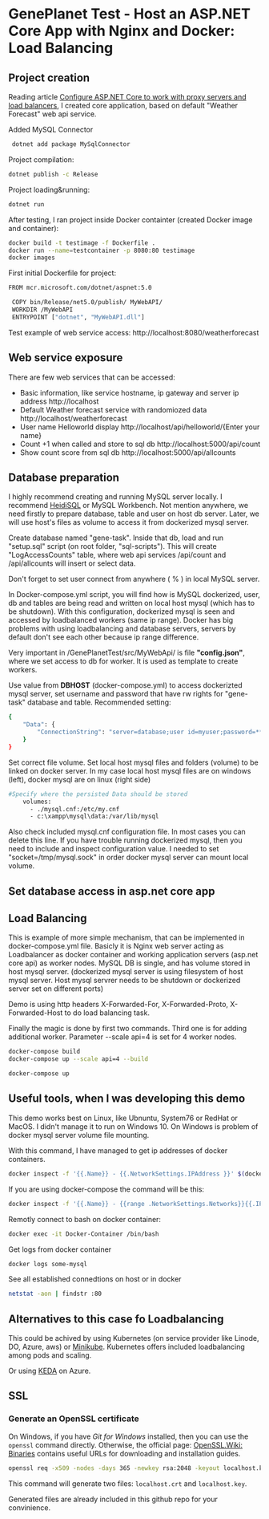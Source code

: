 # GenePlanet Test - Host an ASP.NET Core App with Nginx and Docker: Load Balancing

## Project creation
 Reading article [Configure ASP.NET Core to work with proxy servers and load balancers](https://dev.to/avinashth/containerize-a-net-core-web-api-project-4p05), I created core application, based on default "Weather Forecast" web api service.
 
 Added MySQL Connector
 ```bash
  dotnet add package MySqlConnector
  ```

 Project compilation:
 ```bash
 dotnet publish -c Release
 ```
 Project loading&running:
  ```bash
 dotnet run
 ```

After testing, I ran project inside Docker containter (created Docker image and container):
```bash
docker build -t testimage -f Dockerfile .
docker run --name=testcontainer -p 8080:80 testimage
docker images
```

First initial Dockerfile for  project:
```bash
FROM mcr.microsoft.com/dotnet/aspnet:5.0

 COPY bin/Release/net5.0/publish/ MyWebAPI/
 WORKDIR /MyWebAPI
 ENTRYPOINT ["dotnet", "MyWebAPI.dll"]
```

Test example of web service access:
http://localhost:8080/weatherforecast

## Web service exposure

There are few web services that can be accessed:
  - Basic information, like service hostname, ip gateway and server ip address
  http://localhost
  - Default Weather forecast service with randomiozed data
  http://localhost/weatherforecast
  - User name Helloworld display
  http://localhost/api/helloworld/{Enter your name}
  - Count +1 when called and store to sql db
  http://localhost:5000/api/count
  - Show count score from sql db
  http://localhost:5000/api/allcounts
  
## Database preparation

I highly recommend creating and running MySQL server locally. I recommend [HeidiSQL](https://www.heidisql.com/) or MySQL Workbench. Not mention anywhere, we need firstly to prepare database, table and user on host db server. Later, we will use host's files as volume to access it from dockerized mysql server.

Create database named "gene-task". Inside that db, load and run "setup.sql" script (on root folder, "sql-scripts"). This will create "LogAccessCounts" table, where web api services /api/count and /api/allcounts will insert or select data.

Don't forget to set user connect from anywhere ( % ) in local MySQL server.

In Docker-compose.yml script, you will find how is MySQL dockerized, user, db and tables are being read and written on local host mysql (which has to be shutdown). With this configuration, dockerized mysql is seen and accessed by loadbalanced workers (same ip range). Docker has big problems with using loadbalancing and database servers, servers by default don't see each other because ip range difference.

Very important in /GenePlanetTest/src/MyWebApi/ is file **"config.json"**, where we set access to db for worker. It is used as template to create workers.

Use value from **DBHOST** (docker-compose.yml) to access dockerizted mysql server, set username and password that have rw rights for "gene-task" database and table.
Recommended setting: 
```bash
{
    "Data": {
        "ConnectionString": "server=database;user id=myuser;password=*******;port=3306;database=gene-task;"
    }
}
```

Set correct file volume. Set local host mysql files and folders (volume) to be linked on docker server.
In my case local host mysql files are on windows (left), docker mysql are on linux (right side)
```bash
#Specify where the persisted Data should be stored
    volumes:
      - ./mysql.cnf:/etc/my.cnf 
      - c:\xampp\mysql\data:/var/lib/mysql
```
Also check included mysql.cnf configuration file. In most cases you can delete this line. If you have trouble running dockerized mysql, then you need to include and inspect configuration value. I needed to set "socket=/tmp/mysql.sock" in order docker mysql server can mount local volume.

## Set database access in asp.net core app

## Load Balancing
This is example of more simple mechanism, that can be implemented in docker-compose.yml file. 
Basicly it is Nginx web server acting as Loadbalancer as docker container and working application servers (asp.net core api) as worker nodes. MySQL DB is single, and has volume stored in host mysql server. (dockerized mysql server is using filesystem of host mysql server. Host mysql servrer needs to be shutdown or dockerized server set on different ports)

Demo is using http headers X-Forwarded-For, X-Forwarded-Proto, X-Forwarded-Host to do load balancing task.

Finally the magic is done by first two commands. Third one is for adding additional worker. Parameter --scale api=4 is set for 4 worker nodes.
```bash
docker-compose build
docker-compose up --scale api=4 --build

docker-compose up
```

## Useful tools, when I was developing this demo

This demo works best on Linux, like Ubnuntu, System76 or RedHat or MacOS. I didn't manage it to run on Windows 10. On Windows is problem of docker mysql server volume file mounting.

With this command, I have managed to get ip addresses of docker containers.
```bash
docker inspect -f '{{.Name}} - {{.NetworkSettings.IPAddress }}' $(docker ps -aq)
```

If you are using docker-compose the command will be this:
```bash
docker inspect -f '{{.Name}} - {{range .NetworkSettings.Networks}}{{.IPAddress}}{{end}}' $(docker ps -aq)
```

Remotly connect to bash on docker container:
```bash
docker exec -it Docker-Container /bin/bash
```

Get logs from docker container
```bash
docker logs some-mysql
```

See all established connedtions on host or in docker 
```bash
netstat -aon | findstr :80
```
## Alternatives to this case fo Loadbalancing

This could be achived by using Kubernetes (on service provider like Linode, DO, Azure, aws) or [Minikube](https://minikube.sigs.k8s.io/docs/start/). Kubernetes offers included loadbalancing among pods and scaling.

Or using [KEDA](https://blog.tomkerkhove.be/2019/06/14/scaling-apps-with-keda/) on Azure.

## SSL

### Generate an OpenSSL certificate

On Windows, if you have _Git for Windows_ installed, then you can use the `openssl` command directly. Otherwise, the official page: [OpenSSL.Wiki: Binaries](https://wiki.openssl.org/index.php/Binaries) contains useful URLs for downloading and installation guides.

```bash
openssl req -x509 -nodes -days 365 -newkey rsa:2048 -keyout localhost.key -out localhost.crt -passin pass:YourSecurePassword
```

This command will generate two files: `localhost.crt` and `localhost.key`.

Generated files are already included in this github repo for your convinience.
